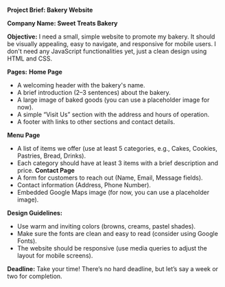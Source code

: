 **Project Brief: Bakery Website**

**Company Name: Sweet Treats Bakery**

**Objective:**
I need a small, simple website to promote my bakery. It should be visually appealing, easy to navigate, and responsive for mobile users. I don't need any JavaScript functionalities yet, just a clean design using HTML and CSS.

**Pages:**
**Home Page**

- A welcoming header with the bakery's name.
- A brief introduction (2–3 sentences) about the bakery.
- A large image of baked goods (you can use a placeholder image for now).
- A simple “Visit Us” section with the address and hours of operation.
- A footer with links to other sections and contact details.

**Menu Page**

- A list of items we offer (use at least 5 categories, e.g., Cakes, Cookies, Pastries, Bread, Drinks).
- Each category should have at least 3 items with a brief description and price.
  **Contact Page**
- A form for customers to reach out (Name, Email, Message fields).
- Contact information (Address, Phone Number).
- Embedded Google Maps image (for now, you can use a placeholder image).

**Design Guidelines:**

- Use warm and inviting colors (browns, creams, pastel shades).
- Make sure the fonts are clean and easy to read (consider using Google Fonts).
- The website should be responsive (use media queries to adjust the layout for mobile screens).

**Deadline:**
Take your time! There’s no hard deadline, but let’s say a week or two for completion.
